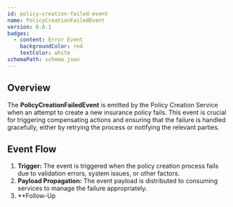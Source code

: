 ```yaml
---
id: policy-creation-failed-event
name: PolicyCreationFailedEvent
version: 0.0.1
badges:
  - content: Error Event
    backgroundColor: red
    textColor: white
schemaPath: schema.json
---
```


## Overview

The **PolicyCreationFailedEvent** is emitted by the Policy Creation Service when an attempt to create a new insurance policy fails. This event is crucial for triggering compensating actions and ensuring that the failure is handled gracefully, either by retrying the process or notifying the relevant parties.

<SchemaViewer file="schema.json" title="JSON Schema" />

## Event Flow

1. **Trigger:** The event is triggered when the policy creation process fails due to validation errors, system issues, or other factors.
2. **Payload Propagation:** The event payload is distributed to consuming services to manage the failure appropriately.
3. **Follow-Up
